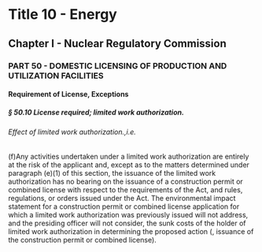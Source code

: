 
# Title 10 - Energy
## Chapter I - Nuclear Regulatory Commission
### PART 50 - DOMESTIC LICENSING OF PRODUCTION AND UTILIZATION FACILITIES
#### Requirement of License, Exceptions
##### § 50.10 License required; limited work authorization.
###### Effect of limited work authorization.,i.e.

(f)Any activities undertaken under a limited work authorization are entirely at the risk of the applicant and, except as to the matters determined under paragraph (e)(1) of this section, the issuance of the limited work authorization has no bearing on the issuance of a construction permit or combined license with respect to the requirements of the Act, and rules, regulations, or orders issued under the Act. The environmental impact statement for a construction permit or combined license application for which a limited work authorization was previously issued will not address, and the presiding officer will not consider, the sunk costs of the holder of limited work authorization in determining the proposed action (, issuance of the construction permit or combined license).
